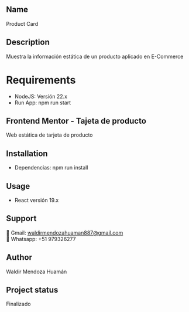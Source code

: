 

## Name

Product Card

## Description

Muestra la información estática de un producto aplicado en E-Commerce

# Requirements

- NodeJS: Versión 22.x
- Run App: npm run start

## Frontend Mentor - Tajeta de producto

Web estática de tarjeta de producto

## Installation

- Dependencias: npm run install

## Usage

- React versión 19.x

## Support 

📧 Gmail: [waldirmendozahuaman887@gmail.com](mailto:waldirmendozahuaman887@gmail.com)  
📱 Whatsapp: +51 979326277

## Author

Waldir Mendoza Huamán

## Project status

Finalizado